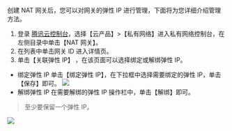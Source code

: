 创建 NAT 网关后，您可以对网关的弹性 IP 进行管理，下面将为您详细介绍管理方法。
1. 	登录 [腾讯云控制台](https://console.cloud.tencent.com/)，选择【云产品】>【私有网络】进入私有网络控制台，在左侧目录中单击【NAT 网关】。
2. 	在列表中单击网关 ID 进入详情页。
3. 	单击【关联弹性 IP】 ，在该页面可以选择绑定或解绑弹性 IP。
 - 绑定弹性 IP
 单击【绑定弹性 IP】，在下拉框中选择需要绑定的弹性 IP，单击【保存】即可。
 ![](https://main.qcloudimg.com/raw/fea68c6b45aba274713302f7dcf30a0c.png)
 - 解绑弹性 IP
 在需要解绑的弹性 IP 操作栏中，单击【解绑】即可。
 >至少要保留一个弹性 IP。
 >
 ![](https://main.qcloudimg.com/raw/7a8e1cdc7f1391bc5f1d7ab64887eb95.png)
